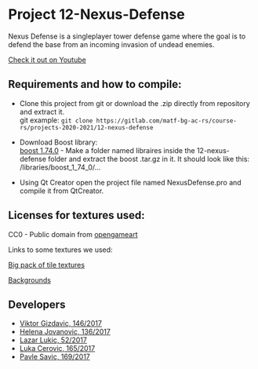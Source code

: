 # Project 12-Nexus-Defense

Nexus Defense is a singleplayer tower defense game where the goal is to defend the base from an incoming invasion of undead enemies. 

[Check it out on Youtube](https://www.youtube.com/watch?v=ugOOND2rxB8)

## Requirements and how to compile:

* Clone this project from git or download the .zip directly from repository and extract it.
<br> git example: ```git clone https://gitlab.com/matf-bg-ac-rs/course-rs/projects-2020-2021/12-nexus-defense```

* Download Boost library:
<br> [boost 1.74.0](https://dl.bintray.com/boostorg/release/1.74.0/source/boost_1_74_0.tar.gz) - Make a folder named libraires inside the 12-nexus-defense folder and extract the boost .tar.gz in it. It should look like this: /libraries/boost_1_74_0/... 

* Using Qt Creator open the project file named NexusDefense.pro and compile it from QtCreator. 

## Licenses for textures used:
CC0 - Public domain from [opengameart](https://www.opengameart.org)

Links to some textures we used:

[Big pack of tile textures](https://opengameart.org/content/big-pack-of-hand-painted-tiling-textures)

[Backgrounds](https://opengameart.org/content/backgrounds-3)

## Developers

- [Viktor Gizdavic, 146/2017](https://gitlab.com/ArthasWasRight)
- [Helena Jovanovic, 136/2017](https://gitlab.com/helenaJovanovic)
- [Lazar Lukic, 52/2017](https://gitlab.com/Baja-KS)
- [Luka Cerovic, 165/2017](https://gitlab.com/CeraHD)
- [Pavle Savic, 169/2017](https://gitlab.com/PavleSavic)
